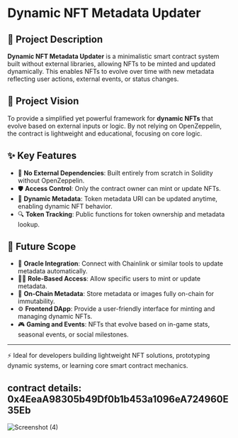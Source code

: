 

# Dynamic NFT Metadata Updater

## 🧾 Project Description

**Dynamic NFT Metadata Updater** is a minimalistic smart contract system built without external libraries, allowing NFTs to be minted and updated dynamically. This enables NFTs to evolve over time with new metadata reflecting user actions, external events, or status changes.

## 🎯 Project Vision

To provide a simplified yet powerful framework for **dynamic NFTs** that evolve based on external inputs or logic. By not relying on OpenZeppelin, the contract is lightweight and educational, focusing on core logic.

## ✨ Key Features

- 🧱 **No External Dependencies**: Built entirely from scratch in Solidity without OpenZeppelin.
- 🛡️ **Access Control**: Only the contract owner can mint or update NFTs.
- 🧩 **Dynamic Metadata**: Token metadata URI can be updated anytime, enabling dynamic NFT behavior.
- 🔍 **Token Tracking**: Public functions for token ownership and metadata lookup.

## 🔮 Future Scope

- 🔗 **Oracle Integration**: Connect with Chainlink or similar tools to update metadata automatically.
- 👨‍💻 **Role-Based Access**: Allow specific users to mint or update metadata.
- 🎨 **On-Chain Metadata**: Store metadata or images fully on-chain for immutability.
- ⚙️ **Frontend DApp**: Provide a user-friendly interface for minting and managing dynamic NFTs.
- 🎮 **Gaming and Events**: NFTs that evolve based on in-game stats, seasonal events, or social milestones.

---

⚡ Ideal for developers building lightweight NFT solutions, prototyping dynamic systems, or learning core smart contract mechanics.



## contract details: 0x4EeaA98305b49Df0b1b453a1096eA724960E35Eb

![Screenshot (4)](https://github.com/user-attachments/assets/cfdab947-981b-4444-a704-c0662fd43323)

